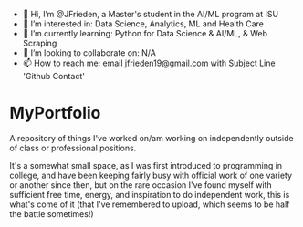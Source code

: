 - 👋 Hi, I’m @JFrieden, a Master's student in the AI/ML program at ISU
- 👀 I’m interested in: Data Science, Analytics, ML and Health Care
- 🌱 I’m currently learning: Python for Data Science & AI/ML, & Web Scraping
- 💞️ I’m looking to collaborate on: N/A
- 📫 How to reach me: email jfrieden19@gmail.com with Subject Line 'Github Contact' 

<!---
JFrieden/JFrieden is a ✨ special ✨ repository because its `README.md` (this file) appears on your GitHub profile.
You can click the Preview link to take a look at your changes.
--->

# MyPortfolio
A repository of things I've worked on/am working on independently
outside of class or professional positions.

It's a somewhat small space, as I was first introduced to programming in college, and have been keeping fairly busy with official work of one variety or another since then, but on the rare occasion I've found myself with sufficient free time, energy, and inspiration to do independent work, this is what's come of it (that I've remembered to upload, which seems to be half the battle sometimes!)
